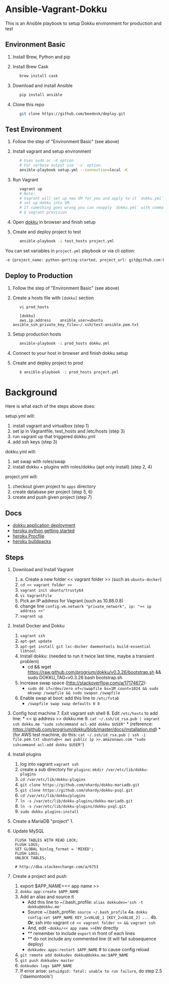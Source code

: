 Ansible-Vagrant-Dokku
=====================

This is an Ansible playbook to setup Dokku environment for production and test

Environment Basic
-----------------
1. Install Brew, Python and pip

2. Install Brew Cask

   ``` bash
      brew install cask
   ```

3. Download and install Ansible

   ``` bash
      pip install ansible
   ```

4. Clone this repo

   ``` bash
      git clone https://github.com/beedesk/deploy.git
   ```

Test Environment
----------------
1. Follow the step of "Environment Basic" (see above)
2. Install vagrant and setup environment

   ``` bash
      # Uses sudo or -K option
      # For verbose output use `-v` option.
      ansible-playbook setup.yml --connection=local -K
   ```
3. Run Vagrant

   ``` bash
      vagrant up
      # Note:
      # Vagrant will set up new VM for you and apply to it `dokku.yml`, that will
      # set up dokku into VM.
      # If something goes wrong you can reapply `dokku.yml` with command:
      # $ vagrant provision
   ```

4. Open [dokku](http://dokku.me/) in browser and finish setup

5. Create and deploy project to test

   ``` bash
      ansible-playbook -i test_hosts project.yml
   ```

You can set variables in `project.yml` playbook or via cli option:

   ```bash
   -e {project_name: python-getting-started, project_url: git@github.com:heroku/python-getting-started.git, project_env: ["key=value", "foo=bar"]}
   ```

Deploy to Production
--------------------
1. Follow the step of "Environment Basic" (see above)
2. Create a hosts file with `[dokku]` section

   ```
      vi prod_hosts
   ```

   ```
      [dokku]
      aws.ip.address	ansible_user=ubuntu	ansible_ssh_private_key_file=~/.ssh/test-ansible.pem.txt
   ```

2. Setup production hosts

   ``` bash
      ansible-playbook -i prod_hosts dokku.yml
   ```

3. Connect to your host in browser and finish dokku setup

4. Create and deploy project to prod

   ``` bash
      $ ansible-playbook -i prod_hosts project.yml 
   ```

Background
==========
Here is what each of the steps above does:

setup.yml will:

1. install vagrant and virtualbox (step 1)
2. set ip in Vagrantfile, test_hosts and /etc/hosts (step 3)
3. run vagrant up that triggered dokku.yml
4. add ssh keys (step 3)

dokku.yml will:

1. set swap with roles/swap
2. install dokku + plugins with roles/dokku (apt only install) (step 2, 4)

project.yml will:

1. checkout given project to `apps` directory
2. create database per project (step 5, 6)
3. create and push given project (step 7)

Docs
----
- [dokku application deployment](http://dokku.viewdocs.io/dokku/application-deployment/)
- [heroku python getting started](https://github.com/heroku/python-getting-started)
- [heroku Procfile](https://devcenter.heroku.com/articles/procfile)
- [heroku buildpacks](https://elements.heroku.com/buildpacks)

Steps
-----
1. Download and Install Vagrant
    1. a. Create a new folder << vagrant folder >> (such as `ubuntu-docker`)
    2. `cd << vagrant folder >>`
    3. `vagrant init ubuntu/trusty64`
    4. `vi VagrantFile`
    5. Pick an IP address for Vagrant (such as 10.88.0.8)
    6. change line `config.vm.network "private_network", ip: "<< ip address >>"`
    7. `vagrant up`


2. Install Docker and Dokku
    1. `vagrant ssh`
    2. `apt-get update`
    3. `apt-get install git lxc-docker daemontools build-essential libtool`
    4. Install dokku: (needed to run it twice last time, maybe a transient problem)
        * cd && wget https://raw.github.com/progrium/dokku/v0.3.26/bootstrap.sh && sudo DOKKU_TAG=v0.3.26 bash bootstrap.sh
    5. Increase swap space (http://stackoverflow.com/a/17174672):
        * `sudo dd if=/dev/zero of=/swapfile bs=1M count=1024 && sudo mkswap /swapfile && sudo swapon /swapfile`
    6. Enable swap at boot: add this line to `/etc/fstab`
        * `/swapfile swap swap defaults 0 0`


3. Config host machine
    7. Exit vagrant ssh shell
    8. Edit `/etc/hosts` to add line:
        * << ip address >>   dokku.me
    9. `cat ~/.ssh/id_rsa.pub | vagrant ssh dokku.me "sudo sshcommand acl-add dokku $USER"`
        * (reference: https://github.com/progrium/dokku/blob/master/docs/installation.md)
        * (for AWS test machine, do this: `cat ~/.ssh/id_rsa.pub | ssh -i file.pem.txt ubuntu@<< aws public ip >>.amazonaws.com "sudo sshcommand acl-add dokku $USER"`)


4. Install plugins
    1. log into vagrant `vagrant ssh`
    2. create a sub directory for `plugins`: `mkdir /var/etc/lib/dokku-plugins`
    2. `cd /var/etc/lib/dokku-plugins`
    3. `git clone https://github.com/ohardy/dokku-mariadb.git`
    3. `git clone https://github.com/ohardy/dokku-psql.git`
    6. `cd /var/etc/lib/dokku/plugins`
    3. `ln -s /var/etc/lib/dokku-plugins/dokku-mariadb.git`
    3. `ln -s /var/etc/lib/dokku-plugins/dokku-psql.git`
    8. `sudo dokku plugins:install`

5. Create a MariaDB "project"
    1.


6. Update MySQL

        FLUSH TABLES WITH READ LOCK;
        FLUSH LOGS;
        SET GLOBAL binlog_format = 'MIXED';
        FLUSH LOGS;
        UNLOCK TABLES;

        # http://dba.stackexchange.com/a/6753


7. Create a project and push
    1. export $APP_NAME=<< app name >>
    2. `dokku app:create $APP_NAME`
    3. Add an alias and source it
        * Add this line to ~/.bash_profile: `alias dokkudev='ssh -t dokku@dokku.me'`
        * Source ~/.bash_profile: `source ~/.bash_profile`
    4a. `dokku config:set $APP_NAME KEY_1=VALUE_1 [KEY_2=VALUE_2] ...`
    4b. **Or**, ssh into vagrant `cd << vagrant folder >> && vagrant ssh`
        * And, edit `~dokku/<< app name >>ENV` directly
        * ** remember to include `export` in front of each lines
        * ** do not include any commented line (it will fail subsequence deploy)
        * `dokkudev apps:restart $APP_NAME`  # to cause config reload
    5. `git remote add dokkudev dokku@dokku.me:$APP_NAME`
    6. `git push dokkudev master`
    8. `dokkudev logs $APP_NAME`
    9. If error arise: `setuidgid: fatal: unable to run failure`, do step 2.5 ('daemontools')
